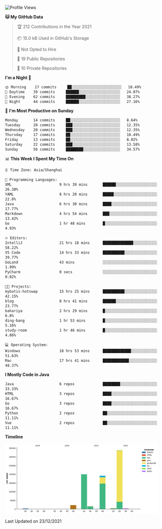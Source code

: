 <!--START_SECTION:waka-->
![Profile Views](http://img.shields.io/badge/Profile%20Views-0-blue)

**🐱 My GitHub Data** 

> 🏆 212 Contributions in the Year 2021
 > 
> 📦 15.0 kB Used in GitHub's Storage 
 > 
> 🚫 Not Opted to Hire
 > 
> 📜 19 Public Repositories 
 > 
> 🔑 10 Private Repositories  
 > 
**I'm a Night 🦉** 

```text
🌞 Morning    17 commits     ██░░░░░░░░░░░░░░░░░░░░░░░   10.49% 
🌆 Daytime    39 commits     ██████░░░░░░░░░░░░░░░░░░░   24.07% 
🌃 Evening    62 commits     █████████░░░░░░░░░░░░░░░░   38.27% 
🌙 Night      44 commits     ██████░░░░░░░░░░░░░░░░░░░   27.16%

```
📅 **I'm Most Productive on Sunday** 

```text
Monday       14 commits     ██░░░░░░░░░░░░░░░░░░░░░░░   8.64% 
Tuesday      20 commits     ███░░░░░░░░░░░░░░░░░░░░░░   12.35% 
Wednesday    20 commits     ███░░░░░░░░░░░░░░░░░░░░░░   12.35% 
Thursday     17 commits     ██░░░░░░░░░░░░░░░░░░░░░░░   10.49% 
Friday       13 commits     ██░░░░░░░░░░░░░░░░░░░░░░░   8.02% 
Saturday     22 commits     ███░░░░░░░░░░░░░░░░░░░░░░   13.58% 
Sunday       56 commits     ████████░░░░░░░░░░░░░░░░░   34.57%

```


📊 **This Week I Spent My Time On** 

```text
⌚︎ Time Zone: Asia/Shanghai

💬 Programming Languages: 
XML                      9 hrs 39 mins       ██████░░░░░░░░░░░░░░░░░░░   26.38% 
YAML                     8 hrs 20 mins       █████░░░░░░░░░░░░░░░░░░░░   22.8% 
Java                     6 hrs 30 mins       ████░░░░░░░░░░░░░░░░░░░░░   17.77% 
Markdown                 4 hrs 54 mins       ███░░░░░░░░░░░░░░░░░░░░░░   13.42% 
Go                       1 hr 48 mins        █░░░░░░░░░░░░░░░░░░░░░░░░   4.93%

🔥 Editors: 
IntelliJ                 21 hrs 18 mins      ██████████████░░░░░░░░░░░   58.22% 
VS Code                  14 hrs 33 mins      ██████████░░░░░░░░░░░░░░░   39.77% 
GoLand                   43 mins             ░░░░░░░░░░░░░░░░░░░░░░░░░   1.99% 
PyCharm                  0 secs              ░░░░░░░░░░░░░░░░░░░░░░░░░   0.02%

🐱‍💻 Projects: 
mybatis-hotswap          15 hrs 25 mins      ██████████░░░░░░░░░░░░░░░   42.15% 
blog                     8 hrs 41 mins       ██████░░░░░░░░░░░░░░░░░░░   23.77% 
bahariya                 2 hrs 29 mins       █░░░░░░░░░░░░░░░░░░░░░░░░   6.8% 
ding-bang                1 hr 53 mins        █░░░░░░░░░░░░░░░░░░░░░░░░   5.16% 
study-room               1 hr 46 mins        █░░░░░░░░░░░░░░░░░░░░░░░░   4.86%

💻 Operating System: 
Windows                  18 hrs 53 mins      █████████████░░░░░░░░░░░░   51.63% 
Mac                      17 hrs 41 mins      ████████████░░░░░░░░░░░░░   48.37%

```

**I Mostly Code in Java** 

```text
Java                     6 repos             ████████░░░░░░░░░░░░░░░░░   33.33% 
HTML                     3 repos             ████░░░░░░░░░░░░░░░░░░░░░   16.67% 
Go                       3 repos             ████░░░░░░░░░░░░░░░░░░░░░   16.67% 
Python                   2 repos             ██░░░░░░░░░░░░░░░░░░░░░░░   11.11% 
Vue                      2 repos             ██░░░░░░░░░░░░░░░░░░░░░░░   11.11%

```


**Timeline**

![Chart not found](https://raw.githubusercontent.com/youtiaoguagua/youtiaoguagua/master/charts/bar_graph.png) 


 Last Updated on 23/12/2021
<!--END_SECTION:waka-->